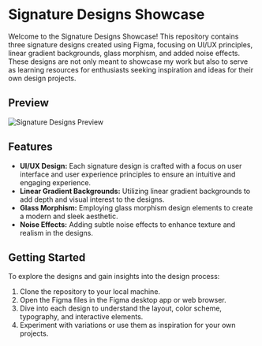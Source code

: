 # Signature Designs Showcase

Welcome to the Signature Designs Showcase! This repository contains three signature designs created using Figma, focusing on UI/UX principles, linear gradient backgrounds, glass morphism, and added noise effects. These designs are not only meant to showcase my work but also to serve as learning resources for enthusiasts seeking inspiration and ideas for their own design projects.

## Preview

![Signature Designs Preview](preview.png)

## Features

- **UI/UX Design:** Each signature design is crafted with a focus on user interface and user experience principles to ensure an intuitive and engaging experience.
- **Linear Gradient Backgrounds:** Utilizing linear gradient backgrounds to add depth and visual interest to the designs.
- **Glass Morphism:** Employing glass morphism design elements to create a modern and sleek aesthetic.
- **Noise Effects:** Adding subtle noise effects to enhance texture and realism in the designs.


## Getting Started

To explore the designs and gain insights into the design process:

1. Clone the repository to your local machine.
2. Open the Figma files in the Figma desktop app or web browser.
3. Dive into each design to understand the layout, color scheme, typography, and interactive elements.
4. Experiment with variations or use them as inspiration for your own projects.

  
